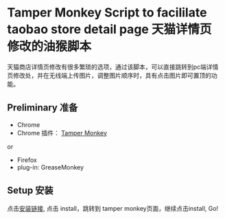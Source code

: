 # Tamper Monkey Script to facililate taobao store detail page 天猫详情页修改的油猴脚本

天猫商店详情页修改有很多繁琐的选项，通过该脚本，可以直接跳转到pc端详情页修改处，并在无线端上传图片，调整图片顺序时，具有点击图片即可置顶的功能。
## Preliminary 准备

* Chrome 
* Chrome 插件： [Tamper Monkey](https://chrome.google.com/webstore/detail/tampermonkey/dhdgffkkebhmkfjojejmpbldmpobfkfo?utm_source=chrome-ntp-icon)

or

* Firefox
* plug-in: GreaseMonkey


## Setup 安装

点击[安装链接](https://openuserjs.org/scripts/fan31415/EditDetailPage), 点击 install，跳转到 tamper monkey页面，继续点击install, Go!
